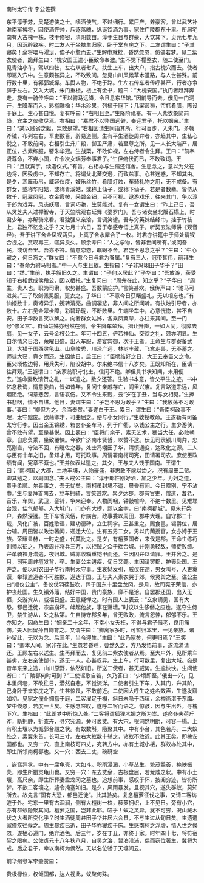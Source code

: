 南柯太守传 李公佐撰　　

  

  

东平淳于棼，吴楚游侠之士。嗜酒使气，不过细行。累巨产，养豪客。曾以武艺补淮南军裨将，因使酒忤帅，斥逐落魄，纵诞饮酒为事。家住广陵郡东十里。所居宅南有大古槐一株，枝干修密，清阴数亩。淳于生日与群豪，大饮其下。贞元七年九月，因沉醉致疾。时二友人于坐扶生归家，卧于堂东庑之下。二友谓生曰：“子其寝矣！余将喂马濯足，俟子小愈而去。”生解巾就枕，昏然忽忽，仿佛若梦。见二紫衣使者，跪拜生曰：“槐安国王遣小臣致命奉激。”生不觉下榻整衣，随二使至门。见青油小车，驾以四牡，左右从者七八，扶生上车，出大户，指古槐穴而去。使者即驱入穴中。生意颇甚异之，不敢致问。忽见山川风候草木道路，与人世甚殊。前行数十里，有郛郭城堞。车舆人物，不绝于路。生左右传车者传呼甚严，行者亦争辟于左右。又入大城，朱门重楼，楼上有金书，题曰：“大槐安国。”执门者趋拜奔走。旋有一骑传呼曰：“王以驸马远降，令且息东华馆。”因前导而去。俄见一门洞开，生降车而入。彩槛雕楹；华木珍果，列植于庭下；几案茵褥，帘帏肴膳，陈设于庭上。生心甚自悦。复有呼曰：“右相且至。”生降阶祗奉。有一人紫衣象简前趋，宾主之仪敬尽焉。右相曰：“寡君不以弊国远僻，奉迎君子，托以姻亲。”生曰：“某以贱劣之躯，岂敢是望。”右相因请生同诣其所。行可百步，入朱门。矛戟斧钺，布列左右，军吏数百，辟易道侧。生有平生酒徒周弁者，亦趋其中，生私心悦之，不敢前问。右相引生升广殿，御卫严肃，若至尊之所。见一人长大端严，居正位，衣素练服，簪朱华冠。生战栗，不敢仰视，左右侍者令生拜。王曰：“前奉贤尊命，不弃小国，许令次女瑶芳奉事君子。”生但俯伏而已，不敢致词。王曰：“且就宾宇，续造仪式。”有旨，右相亦与生偕还馆舍。生思念之，意以为父在边将，因殁虏中，不知存亡。将谓父北蕃交逊，而致兹事。心甚迷惑，不知其由。是夕，羔雁币帛，威容仪度，妓乐丝竹，肴膳灯烛，车骑礼物之用，无不咸备。有群女，或称华阳姑，或称青溪姑，或称上仙子，或称下仙子，若是者数辈。皆侍从数千，冠翠凤冠，衣金霞帔，采碧金钿，目不可视。遨游戏乐，往来其门，争以淳于郎为戏弄。风态妖丽，言词巧艳，生莫能对。复有一女谓生曰：“昨上己日，吾从灵芝夫人过禅智寺，于天竺院观右延舞《婆罗门》。吾与诸女坐北牖石榻上，时君少年，亦解骑来看。君独强来亲洽，言调笑谑。吾与穷英妹结绛巾，挂于竹枝上，君独不忆念之乎？又七月十六日，吾于孝感寺悟上真子，听契玄法师讲《观音经》。吾于讲下舍金凤钗两只，上真子舍水犀合子一枚。时君亦讲筵中于师处请钗合视之。赏叹再三，嗟异良久。顾余辈曰：‘人之与物，皆非世间所有。’或问吾民，或访吾里。吾亦不答。情意恋恋，瞩盼不舍。君岂不思念之乎？”生曰：“中心藏之，何日忘之。”群女曰：“不意今日与君为眷属。”复有三人，冠带甚伟，前拜生曰：“奉命为驸马相者。”中一人与生且故。生指曰：“子非冯翊田子华乎？”田曰：“然。”生前，执手叙旧久之。生谓曰：“子何以居此？”子华曰：“吾放游，获受知于右相武成侯段公，因以栖托。”生复问曰 ：“周弁在此，知之乎？”子华曰：“周生，贵人也。职为司隶，权势甚盛。吾数蒙庇护。”言笑甚欢。俄传声曰：“驸马可进矣。”三子取剑佩冕服，更衣之。子华曰：“不意今日获睹盛礼，无以相忘也。”有仙姬数十，奏诸异乐，婉转清亮，曲调凄悲，非人间之所闻听。有执烛引导者，亦数十。左右见金翠步障，彩碧玲珑，不断数里。生端坐车中，心意恍惚，甚不自安。田子华数言笑以解之。向者群女姑姊，各乘凤翼辇，亦往来其间。至一门号“修义宫”。群仙姑姊亦纷然在侧，令生降车辇拜，揖让升降，一如人间，彻障去扇，见一女子，云号金枝公主。年可十四五，俨若神仙。交欢之礼，颇亦明显。生自尔情义日洽，荣曜日盛。出入车服，游宴宾御，次于王者。王命生与群寮备武卫，大猎于国西灵龟山。山阜峻秀，川泽广远，林树丰藏，飞禽走兽，无不蓄之。师徒大获，竟夕而还。生因他日，启王曰：“臣顷结好之日，大王云奉臣父之命。臣父顷佐边将，用兵失利，陷没胡中。尔来绝书信十八岁矣。王既知所在，臣请一往拜观。”王遽谓曰：“亲家翁职守北土，信问不绝。卿但具书状知闻，未用便去。”遂命妻致馈贺之礼，一以遣之。数夕还答。生验书本意，皆父平生之迹。书中忆念教诲，情意委曲，皆如昔年。复问生亲戚存亡，闾里兴废。复言路道乖远，风烟阻绝。词意悲苦，言语哀伤。又不令生来觐，云“岁在丁丑，当与女相见。”生捧书悲咽，情不自堪。他日，妻谓生曰：“子岂不思为政乎？”生曰：“我放荡不习政事。”妻曰：“卿但为之。余当奉赞。”妻遂白于王。累日，谓生曰：“吾南柯政事不理，太守黜废。欲藉卿才，可曲屈之。便与小女同行。”生敦授教命。王遂勒有司备太守行李。因出金玉锦绣，箱奁仆妾车马，列于广衢，以饯公主之行。生少游侠，曾不敢有望，至是甚悦。因上表曰：“臣将门余子，素无艺术，猥当大任，必败朝章。自悲负乘，坐致覆悚。今欲广济南市贤哲，以赞不逮。伏见司隶颍川周弁，忠亮刚直，守法不回，有毗佐之器。处士冯翊田子华，清慎通变，达政化之源。二人与臣有十年之旧，备知才用，可托政事。周请署南柯司宪，田请署司农。庶使臣政绩有闻，宪章不紊也。”王并依表以遣之。其夕，王与夫人饯于国南。王谓生曰：“南柯国之大郡，土地丰壤，人物豪盛，非惠政不能以治之。况有周田二赞。卿其勉之，以副国念。”夫人戒公主曰：“淳于郎性刚好酒，加之少年。为妇之道，贵乎柔顺。尔善事之，吾无忧矣。南柯虽封境不遥，晨昏有间。今日睽别，宁不沾巾。”生与妻拜首南去，登车拥骑，言笑甚欢。累夕达郡。郡有官吏，僧道，耆老，音乐，车舆，武卫，銮铃，争来迎奉。人物阗咽，钟鼓喧哗，不绝十数里。见雉堞台观，佳气郁郁。入大城门，门亦有大榜，题以金字，曰“南柯郡城”。见朱轩棨户，森然深邃。生下车省风俗，疗病苦，政事委以周田，郡中大理。自守郡二十载，风化广被，百姓歌谣，建功德碑，立生祠宇。王甚重之。赐食邑，锡爵位，居台辅。周田皆以政治著闻，递迁大位。生有五男二女。男以门荫授官，女亦娉于王族。荣耀显赫，一时之盛，代莫比之。是岁，有檀萝国者，来伐是郡。王命生练将训师以征之。乃表周弁将兵三万，以拒贼之众于瑶台城。弁刚勇轻敌，师徒败绩。弁单骑裸身潜逃，夜归城。贼亦收辎重铠甲而还。生因囚弁以请罪。王并舍之。是月，司宪周弁疽发背，卒。生妻公主遘疾，旬日又薨。生因请罢郡，护丧赴国。王许之。便以司农田子华行南柯太守事。生哀恸发引，威仪在途，男女叫号，人吏奠馔，攀辕遮道者不可胜数。遂达于国。王与夫人素衣哭于郊，候灵舆之至。谥公主曰“顺仪公主”。备仪仗羽葆鼓吹，葬于国东十里盘龙冈。是月，故司宪子荣信，亦护丧赴国。生久镇外藩，结好中国，贵门豪族，靡不是洽。自罢郡还国，出入无恒，交游宾从，威福日盛。王意疑惮之。时有国人上表云：“玄象谪见，国有大恐。都邑迁徙，宗庙崩坏。衅起他族，事在萧墙。”时议以生侈僭之应也。遂夺生侍卫，禁生游从，处之私第。生自恃守郡多年，曾无败政，流言怨悖，郁郁不乐。王亦知之。因命生曰：“姻亲二十余年，不幸小女夭枉，不得与君子偕老，良用痛伤。”夫人因留孙自鞠育之。又谓生曰：“卿离家多时，可暂归本里，一见亲族。诸孙留此，无以为念。后三年，当令迎生。”生曰：“此乃家矣，何更归焉？”王笑曰：“卿本人间，家非在此。”生忽若昏睡，瞢然久之，方乃发悟前事，遂流涕请还。王顾左右以送生。生再拜而去，复见前二紫衣使者从焉。至大户外，见所乘车甚劣，左右亲使御仆，遂无一人，心甚叹异。生上车，行可数里，复出大城。宛是昔年东来之途，山川原野，依然如旧。所送二使者，甚无威势。生逾怏怏。生问使者曰：“广陵郡何时可到？”二使讴歌自若，久乃答曰：“少顷即至。”俄出一穴，见本里闾巷，不改往日，潜然自悲，不觉流涕。二使者引生下车，入其门，升其阶，己身卧于堂东庑之下。生甚惊畏，不敢前近。二使因大呼生之姓名数声，生遂发寤如初。见家之僮仆拥篲于庭，二客濯足于榻，斜日未隐于西垣，余樽尚湛于东牖。梦中倏忽，若度一世矣。生感念嗟叹，遂呼二客而语之。惊骇，因与生出外，寻槐下穴。生指曰：“此即梦中所惊入处。”二客将谓狐狸木媚之所为祟。遂命仆夫荷斤斧，断拥肿，折查卉，寻穴究源。旁可袤丈。有大穴，根洞然明朗，可容一榻。上有积土壤以为城郭台殿之状。有蚁数斛，隐聚其中。中有小台，其色若丹。二大蚁处之，素翼朱首，长可三寸。左右大蚁数十辅之，诸蚁不敢近。此其王矣。即槐安国都也。又穷一穴，直上南枝可四丈，宛转方中，亦有土城小楼，群蚁亦处其中，即生所领南柯郡也。又一穴：西去二丈，磅礴空

，嵌窞异状。中有一腐龟壳，大如斗。积雨浸润，小草丛生，繁茂翳荟，掩映振壳，即生所猎灵龟山也。又穷一穴：东去丈余，古根盘屈，若龙虺之状。中有小土壤，高尺余，即生所葬妻盘龙冈之墓也。追想前事，感叹于怀，披阅穷迹，皆符所梦。不欲二客壤之，遽令掩塞如旧。是夕，风雨暴发。旦视其穴，遂失群蚁，莫知所去。故先言“国有大恐，都邑迁徙”。此其验矣。复念檀萝征伐之事，又请二客访迹于外。宅东一里有古涸涧，侧有大檀树一株，藤萝拥织，上不见日。旁有小穴，亦有群蚁隐聚其间。檀萝之国，岂非此耶。嗟乎！蚁之灵异，犹不可穷，况山藏木伏之大者所变化乎？时生酒徒周弁田子华并居六合县，不与生过从旬日矣。生遗遣家僮疾往候之。周生暴疾已逝，田子华亦寝疾于床。生感南柯之浮虚，悟人世之倏忽，遂栖心道门，绝弃酒色。后三年，岁在丁丑，亦终于家。时年四十七，将符宿契之限矣。公佐贞元十八年秋八月，自吴之洛，暂泊淮浦，偶而窃位著生，冀将为戒。后之君子，幸以南柯为偶然，无以名位骄于天壤间云。

前华州参军李肇赞曰：

  

贵极禄位，权倾国都，达人视此，蚁聚何殊。